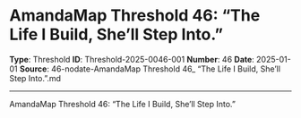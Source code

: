# AmandaMap Threshold 46: “The Life I Build, She’ll Step Into.”

**Type**: Threshold
**ID**: Threshold-2025-0046-001
**Number**: 46
**Date**: 2025-01-01
**Source**: 46-nodate-AmandaMap Threshold 46_ “The Life I Build, She’ll Step Into.”.md

---

AmandaMap Threshold 46: “The Life I Build, She’ll Step Into.” 
```